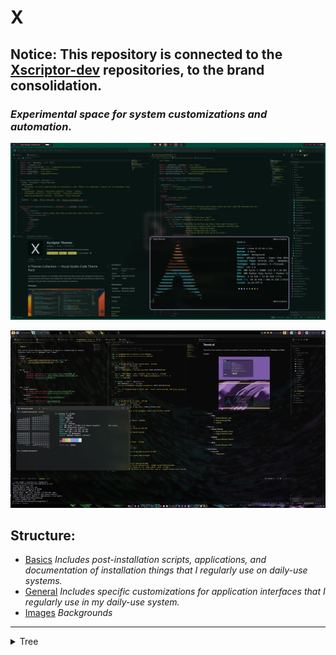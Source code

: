 
# X

## **Notice:** This repository is connected to the [Xscriptor-dev](https://github.com/xscriptordev/) repositories, to the brand consolidation.

### *Experimental space for system customizations and automation*.

<p align="center">
  <img src="./screenshots/preview.png" alt="Demostración" width="800"/>
</p>

<p align="center">
  <img src="./screenshots/preview2.png" alt="Demostración" width="800"/>
</p>

## Structure:

- [Basics](./basics/readme.md) *Includes post-installation scripts, applications, and documentation of installation things that I regularly use on daily-use systems.*
- [General](./general/README.md) *Includes specific customizations for application interfaces that I regularly use in my daily-use system.*
- [Images](./images/README.md) *Backgrounds*

---
<details>

<summary>Tree</summary>

```tsx
X
├── basics
│   ├── linux
│   │   ├── desktop
│   │   │   └── gnome
│   │   │       └── openbar
│   │   │           └── configfiles
│   │   └── terminal
│   │       ├── alias
│   │       │   ├── github
│   │       │   └── navigation
│   │       ├── installations
│   │       │   ├── monitorization
│   │       │   └── qemu
│   │       └── scripts
│   │           └── github
│   └── windows
│       ├── postinstallation
│       ├── taskbarcustomization
│       │   └── xw11-taskbar
│       └── yasb
│           ├── config
│           └── preview
├── general
│   ├── Jetbrains
│   │   └── xscriptor-theme
│   │       ├── download
│   │       ├── gradle
│   │       │   └── wrapper
│   │       ├── preview
│   │       └── src
│   │           └── main
│   │               └── resources
│   │                   ├── META-INF
│   │                   ├── colors
│   │                   └── themes
│   ├── custom-tools
│   │   └── xfetch
│   │       ├── preview
│   │       └── src
├── images
│   ├── arch
│   ├── byn
│   ├── color
│   ├── kali
│   └── mod
└── screenshots

```

</details>
